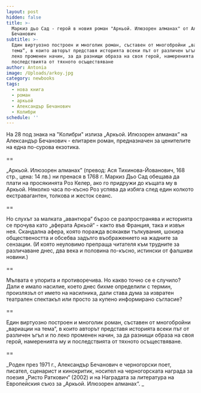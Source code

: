 ```yaml
---
layout: post
hidden: false
title: >-
  Маркиз дьо Сад - герой в новия роман "Аркьой. Илюзорен алманах" от Александър
  Бечанович
subtitle: >-
  Един виртуозно построен и многолик роман, съставен от многобройни „вариации на
  тема“, в които авторът представя историята всеки път от различен ъгъл и по
  леко променен начин, за да разнищи образа на своя герой, намеренията му и
  последствията от тяхното осъществяване
author: Antonia
image: /Uploads/arkoy.jpg
category: newbooks
tags:
  - нова книга
  - роман
  - аркьой
  - Александър Бечанович
  - Колибри
schedule: ''
---
```

На 28 под знака на "Колибри" излиза „Аркьой. Илюзорен алманах” на Александър Бечанович - елитарен роман, предназначен за ценителите на една по-сурова екзотика.

\==

„Аркьой. Илюзорен алманах” (превод: Ася Тихинова-Йованович, 168 стр., цена: 14 лв.) ни пренася в 1768 г. Маркиз Дьо Сад обещава да плати на просякинята Роз Келер, ако го придружи до къщата му в Аркьой. Няколко часа по-късно Роз успява да избяга след един колкото екстравагантен, толкова и жесток сеанс. 

\==

Но слухът за малката „авантюра“ бързо се разпространява и историята се прочува като „аферата Аркьой“ - както във Франция, така и извън нея. Скандална афера, която поражда всякакви тълкувания, шокира обществеността и обсебва задълго въображението на жадните за сензации. (И която неуловимо препраща читателя към трудните за различаване днес, два века и половина по-късно, истински от фалшиви новини.) 

\==

Мълвата е упорита и противоречива. Но какво точно се е случило? Дали е имало насилие, което днес бихме определили с термин, произлязъл от името на насилника, дали става дума за извратен театрален спектакъл или просто за купено информирано съгласие?

\==

Един виртуозно построен и многолик роман, съставен от многобройни „вариации на тема“, в които авторът представя историята всеки път от различен ъгъл и по леко променен начин, за да разнищи образа на своя герой, намеренията му и последствията от тяхното осъществяване.

\==

_Роден през 1971 г., Александър Бечанович е черногорски поет, писател, сценарист и кинокритик, носител на черногорската награда за поезия „Ристо Раткович“ (2002) и на Наградата за литература на Европейския съюз за „Аркьой. Илюзорен алманах“. _
